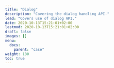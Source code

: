 ```yaml
---
title: "Dialog"
description: "Covering the dialog handling API."
lead: "Covers use of dialog API."
date: 2020-10-13T15:21:01+02:00
lastmod: 2020-10-13T15:21:01+02:00
draft: false
images: []
menu: 
  docs:
    parent: "case"
weight: 130
toc: true
---
```

